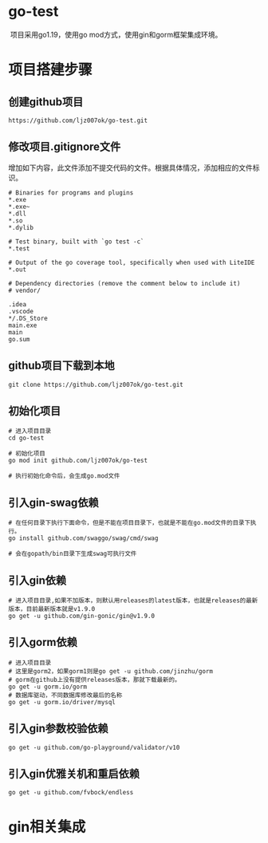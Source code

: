 # go-test
​		项目采用go1.19，使用go mod方式，使用gin和gorm框架集成环境。

# 项目搭建步骤

## 创建github项目

````shell
https://github.com/ljz007ok/go-test.git
````

## 修改项目.gitignore文件

​		增加如下内容，此文件添加不提交代码的文件。根据具体情况，添加相应的文件标识。

````
# Binaries for programs and plugins
*.exe
*.exe~
*.dll
*.so
*.dylib

# Test binary, built with `go test -c`
*.test

# Output of the go coverage tool, specifically when used with LiteIDE
*.out

# Dependency directories (remove the comment below to include it)
# vendor/

.idea
.vscode
*/.DS_Store
main.exe
main
go.sum
````

## github项目下载到本地

````shell
git clone https://github.com/ljz007ok/go-test.git
````

## 初始化项目

````shell
# 进入项目目录
cd go-test

# 初始化项目
go mod init github.com/ljz007ok/go-test

# 执行初始化命令后，会生成go.mod文件
````

## 引入gin-swag依赖

````shell
# 在任何目录下执行下面命令，但是不能在项目目录下，也就是不能在go.mod文件的目录下执行。
go install github.com/swaggo/swag/cmd/swag

# 会在gopath/bin目录下生成swag可执行文件
````

## 引入gin依赖

````shell
# 进入项目目录,如果不加版本，则默认用releases的latest版本，也就是releases的最新版本，目前最新版本就是v1.9.0
go get -u github.com/gin-gonic/gin@v1.9.0
````

## 引入gorm依赖

````shell
# 进入项目目录
# 这里是gorm2，如果gorm1则是go get -u github.com/jinzhu/gorm
# gorm在github上没有提供releases版本，那就下载最新的。
go get -u gorm.io/gorm
# 数据库驱动，不同数据库修改最后的名称
go get -u gorm.io/driver/mysql
````

## 引入gin参数校验依赖

````shell
go get -u github.com/go-playground/validator/v10
````

## 引入gin优雅关机和重启依赖

````shell
go get -u github.com/fvbock/endless
````



# gin相关集成

